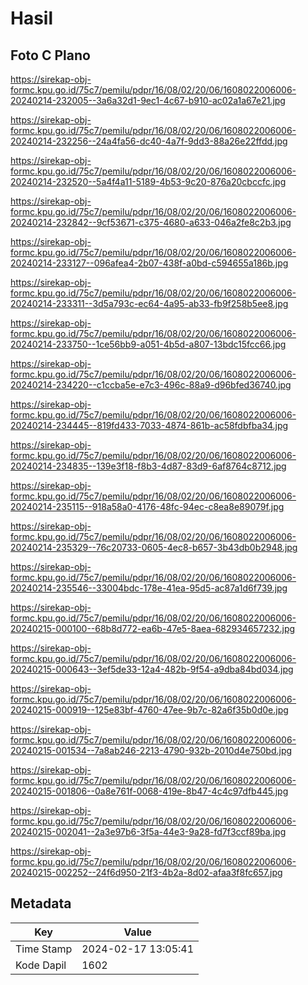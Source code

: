 # Hasil

## Foto C Plano

https://sirekap-obj-formc.kpu.go.id/75c7/pemilu/pdpr/16/08/02/20/06/1608022006006-20240214-232005--3a6a32d1-9ec1-4c67-b910-ac02a1a67e21.jpg

https://sirekap-obj-formc.kpu.go.id/75c7/pemilu/pdpr/16/08/02/20/06/1608022006006-20240214-232256--24a4fa56-dc40-4a7f-9dd3-88a26e22ffdd.jpg

https://sirekap-obj-formc.kpu.go.id/75c7/pemilu/pdpr/16/08/02/20/06/1608022006006-20240214-232520--5a4f4a11-5189-4b53-9c20-876a20cbccfc.jpg

https://sirekap-obj-formc.kpu.go.id/75c7/pemilu/pdpr/16/08/02/20/06/1608022006006-20240214-232842--9cf53671-c375-4680-a633-046a2fe8c2b3.jpg

https://sirekap-obj-formc.kpu.go.id/75c7/pemilu/pdpr/16/08/02/20/06/1608022006006-20240214-233127--096afea4-2b07-438f-a0bd-c594655a186b.jpg

https://sirekap-obj-formc.kpu.go.id/75c7/pemilu/pdpr/16/08/02/20/06/1608022006006-20240214-233311--3d5a793c-ec64-4a95-ab33-fb9f258b5ee8.jpg

https://sirekap-obj-formc.kpu.go.id/75c7/pemilu/pdpr/16/08/02/20/06/1608022006006-20240214-233750--1ce56bb9-a051-4b5d-a807-13bdc15fcc66.jpg

https://sirekap-obj-formc.kpu.go.id/75c7/pemilu/pdpr/16/08/02/20/06/1608022006006-20240214-234220--c1ccba5e-e7c3-496c-88a9-d96bfed36740.jpg

https://sirekap-obj-formc.kpu.go.id/75c7/pemilu/pdpr/16/08/02/20/06/1608022006006-20240214-234445--819fd433-7033-4874-861b-ac58fdbfba34.jpg

https://sirekap-obj-formc.kpu.go.id/75c7/pemilu/pdpr/16/08/02/20/06/1608022006006-20240214-234835--139e3f18-f8b3-4d87-83d9-6af8764c8712.jpg

https://sirekap-obj-formc.kpu.go.id/75c7/pemilu/pdpr/16/08/02/20/06/1608022006006-20240214-235115--918a58a0-4176-48fc-94ec-c8ea8e89079f.jpg

https://sirekap-obj-formc.kpu.go.id/75c7/pemilu/pdpr/16/08/02/20/06/1608022006006-20240214-235329--76c20733-0605-4ec8-b657-3b43db0b2948.jpg

https://sirekap-obj-formc.kpu.go.id/75c7/pemilu/pdpr/16/08/02/20/06/1608022006006-20240214-235546--33004bdc-178e-41ea-95d5-ac87a1d6f739.jpg

https://sirekap-obj-formc.kpu.go.id/75c7/pemilu/pdpr/16/08/02/20/06/1608022006006-20240215-000100--68b8d772-ea6b-47e5-8aea-682934657232.jpg

https://sirekap-obj-formc.kpu.go.id/75c7/pemilu/pdpr/16/08/02/20/06/1608022006006-20240215-000643--3ef5de33-12a4-482b-9f54-a9dba84bd034.jpg

https://sirekap-obj-formc.kpu.go.id/75c7/pemilu/pdpr/16/08/02/20/06/1608022006006-20240215-000919--125e83bf-4760-47ee-9b7c-82a6f35b0d0e.jpg

https://sirekap-obj-formc.kpu.go.id/75c7/pemilu/pdpr/16/08/02/20/06/1608022006006-20240215-001534--7a8ab246-2213-4790-932b-2010d4e750bd.jpg

https://sirekap-obj-formc.kpu.go.id/75c7/pemilu/pdpr/16/08/02/20/06/1608022006006-20240215-001806--0a8e761f-0068-419e-8b47-4c4c97dfb445.jpg

https://sirekap-obj-formc.kpu.go.id/75c7/pemilu/pdpr/16/08/02/20/06/1608022006006-20240215-002041--2a3e97b6-3f5a-44e3-9a28-fd7f3ccf89ba.jpg

https://sirekap-obj-formc.kpu.go.id/75c7/pemilu/pdpr/16/08/02/20/06/1608022006006-20240215-002252--24f6d950-21f3-4b2a-8d02-afaa3f8fc657.jpg


## Metadata

| Key        | Value               |
| ---------- | ------------------- |
| Time Stamp | 2024-02-17 13:05:41 |
| Kode Dapil | 1602                |



